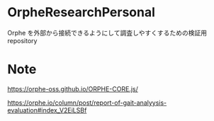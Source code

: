 # OrpheResearchPersonal

Orphe を外部から接続できるようにして調査しやすくするための検証用 repository

# Note

https://orphe-oss.github.io/ORPHE-CORE.js/

https://orphe.io/column/post/report-of-gait-analyysis-evaluation#index_V2EiLSBf
